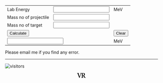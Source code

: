 <form Name="calc">
<table id="calc">
<tr>
<td colspan=1>Lab Energy</td>
<td colspan=1><input id="btn" name="displayLabEnergy" onkeypress="return event.charCode >= 42 && event.charCode <= 57" type="text"></td>
<td colspan=1>MeV</td>
</tr>
<tr>
<td colspan=1>Mass no of projectile</td>
<td colspan=1><input id="btn" name="displayAproj" onkeypress="return event.charCode >= 42 && event.charCode <= 57" type="text"></td>
</tr>
<tr>
<td colspan=1>Mass no of target</td>
<td colspan=1><input id="btn" name="displayAtarget" onkeypress="return event.charCode >= 42 && event.charCode <= 57" type="text"></td>
</tr>
<tr>
<td colspan=2><input id="btn" type=button value="Calculate" OnClick="calc.displayCMEnergy.value = (1.0*calc.displayLabEnergy.value*calc.displayAtarget.value/(calc.displayAproj.value)).toPrecision(6)"></td>
<td colspan=2><input id="btn" type=button value="Clear" OnClick="calc.displayLabEnergy.value=' ',calc.displayAproj.value=' ',calc.displayAtarget.value=' ', calc.displayCMEnergy.value=' '"></td>
</tr>
<tr>
<td colspan=2><input id="btn" name="displayCMEnergy" onkeypress="return event.charCode >= 42 && event.charCode <= 57" type="text"></td>
<td colspan=1>MeV</td>
</tr>
</table>
</form>

Please email me if you find any error.

---
![visitors](https://visitor-badge.glitch.me/badge?page_id=rangavirender.site.labtocmcal)

<p align="center">
<img src="logo_v1.png" width="30">
</p>
